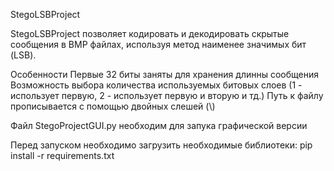StegoLSBProject

StegoLSBProject позволяет кодировать и декодировать скрытые сообщения в BMP файлах, используя метод наименее значимых бит (LSB).

Особенности
Первые 32 биты заняты для хранения длинны сообщения
Возможность выбора количества используемых битовых слоев (1 - использует первую, 2 - использует первую и вторую и тд.)
Путь к файлу прописывается с помощью двойных слешей (\\)

Файл StegoProjectGUI.py необходим для запука графической версии

Перед запуском необходимо загрузить необходимые библиотеки:
pip install -r requirements.txt
